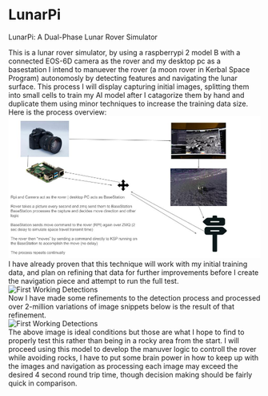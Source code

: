 # LunarPi
LunarPi: A Dual-Phase Lunar Rover Simulator

This is a lunar rover simulator, by using a raspberrypi 2 model B with a connected EOS-6D camera as the rover and my desktop pc as a basestation
I intend to manuever the rover (a moon rover in Kerbal Space Program) autonomosly by detecting features and navigating the lunar surface.
This process I will display capturing initial images, splitting them into small cells to train my AI model after I catagorize them by hand and duplicate them using minor techniques to increase the training data size.
Here is the process overview:
<br>
<img src="photos/plan.jpg" alt="First Working Detections" >
<br>
I have already proven that this technique will work with my initial training data, and plan on refining that data for further improvements before I create the navigation piece and attempt to run the full test. 
<br>
<img src="photos/first_detectionTest.jpg" alt="First Working Detections" width="50%" height="50%">
<br>
Now I have made some refinements to the detection process and processed over 2-million variations of image snippets below is the result of that refinement.
<br>
<img src="photos/refined_rock_detection.jpg" alt="First Working Detections" width="50%" height="50%">
<br>
The above image is ideal conditions but those are what I hope to find to properly test this rather than being in a rocky area from the start. I will proceed using this model to develop the manuver logic to controll the rover while avoiding rocks, I have to put some brain power in how to keep up with the images and navigation as processing each image may exceed the desired 4 second round trip time, though decision making should be fairly quick in comparison.

